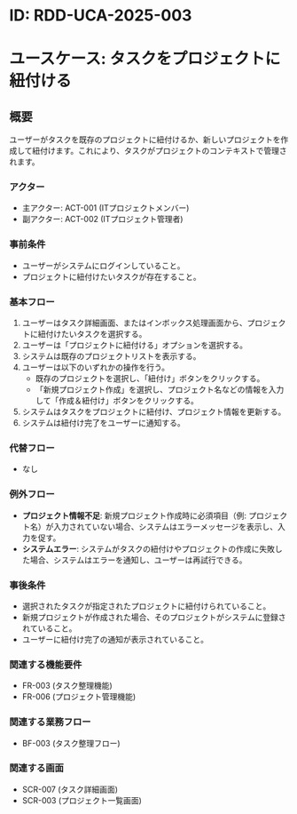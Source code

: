 # ID: RDD-UCA-2025-003

# ユースケース: タスクをプロジェクトに紐付ける

## 概要

ユーザーがタスクを既存のプロジェクトに紐付けるか、新しいプロジェクトを作成して紐付けます。これにより、タスクがプロジェクトのコンテキストで管理されます。

### アクター

- 主アクター: ACT-001 (ITプロジェクトメンバー)
- 副アクター: ACT-002 (ITプロジェクト管理者)

### 事前条件

- ユーザーがシステムにログインしていること。
- プロジェクトに紐付けたいタスクが存在すること。

### 基本フロー

1. ユーザーはタスク詳細画面、またはインボックス処理画面から、プロジェクトに紐付けたいタスクを選択する。
1. ユーザーは「プロジェクトに紐付ける」オプションを選択する。
1. システムは既存のプロジェクトリストを表示する。
1. ユーザーは以下のいずれかの操作を行う。
   - 既存のプロジェクトを選択し、「紐付け」ボタンをクリックする。
   - 「新規プロジェクト作成」を選択し、プロジェクト名などの情報を入力して「作成＆紐付け」ボタンをクリックする。
1. システムはタスクをプロジェクトに紐付け、プロジェクト情報を更新する。
1. システムは紐付け完了をユーザーに通知する。

### 代替フロー

- なし

### 例外フロー

- **プロジェクト情報不足**: 新規プロジェクト作成時に必須項目（例: プロジェクト名）が入力されていない場合、システムはエラーメッセージを表示し、入力を促す。
- **システムエラー**: システムがタスクの紐付けやプロジェクトの作成に失敗した場合、システムはエラーを通知し、ユーザーは再試行できる。

### 事後条件

- 選択されたタスクが指定されたプロジェクトに紐付けられていること。
- 新規プロジェクトが作成された場合、そのプロジェクトがシステムに登録されていること。
- ユーザーに紐付け完了の通知が表示されていること。

### 関連する機能要件

- FR-003 (タスク整理機能)
- FR-006 (プロジェクト管理機能)

### 関連する業務フロー

- BF-003 (タスク整理フロー)

### 関連する画面

- SCR-007 (タスク詳細画面)
- SCR-003 (プロジェクト一覧画面)
